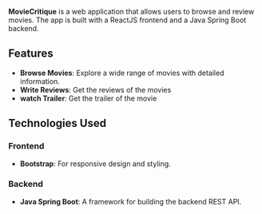 
**MovieCritique** is a web application that allows users to browse and review movies. The app is built with a ReactJS frontend and a Java Spring Boot backend.

## Features

- **Browse Movies**: Explore a wide range of movies with detailed information.
- **Write Reviews**: Get the reviews of the movies
- **watch Trailer**: Get the trailer of the movie

## Technologies Used

### Frontend
- **Bootstrap**: For responsive design and styling.

### Backend
- **Java Spring Boot**: A framework for building the backend REST API.

